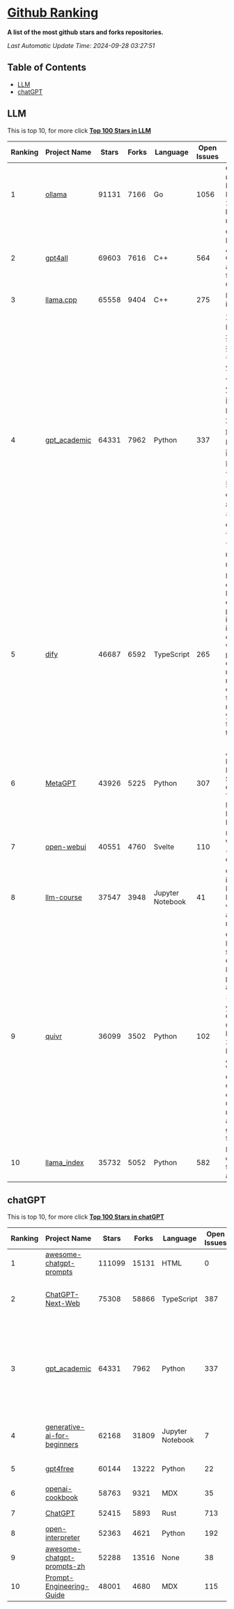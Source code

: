 [Github Ranking](./README.md)
==========

**A list of the most github stars and forks repositories.**

*Last Automatic Update Time: 2024-09-28 03:27:51*

## Table of Contents
 * [LLM](#LLM)
 * [chatGPT](#chatGPT)

## LLM

This is top 10, for more click **[Top 100 Stars in LLM](Top100/LLM.md)**

| Ranking | Project Name | Stars | Forks | Language | Open Issues | Description | Last Commit |
| ------- | ------------ | ----- | ----- | -------- | ----------- | ----------- | ----------- |
| 1 | [ollama](https://github.com/ollama/ollama) | 91131 | 7166 | Go | 1056 | Get up and running with Llama 3.2, Mistral, Gemma 2, and other large language models. | 2024-09-28T02:23:20Z |
| 2 | [gpt4all](https://github.com/nomic-ai/gpt4all) | 69603 | 7616 | C++ | 564 | GPT4All: Run Local LLMs on Any Device. Open-source and available for commercial use. | 2024-09-27T16:29:24Z |
| 3 | [llama.cpp](https://github.com/ggerganov/llama.cpp) | 65558 | 9404 | C++ | 275 | LLM inference in C/C++ | 2024-09-28T01:00:43Z |
| 4 | [gpt_academic](https://github.com/binary-husky/gpt_academic) | 64331 | 7962 | Python | 337 | 为GPT/GLM等LLM大语言模型提供实用化交互接口，特别优化论文阅读/润色/写作体验，模块化设计，支持自定义快捷按钮&函数插件，支持Python和C++等项目剖析&自译解功能，PDF/LaTex论文翻译&总结功能，支持并行问询多种LLM模型，支持chatglm3等本地模型。接入通义千问, deepseekcoder, 讯飞星火, 文心一言, llama2, rwkv, claude2, moss等。 | 2024-09-23T15:16:20Z |
| 5 | [dify](https://github.com/langgenius/dify) | 46687 | 6592 | TypeScript | 265 | Dify is an open-source LLM app development platform. Dify's intuitive interface combines AI workflow, RAG pipeline, agent capabilities, model management, observability features and more, letting you quickly go from prototype to production. | 2024-09-28T02:54:51Z |
| 6 | [MetaGPT](https://github.com/geekan/MetaGPT) | 43926 | 5225 | Python | 307 | 🌟 The Multi-Agent Framework: First AI Software Company, Towards Natural Language Programming | 2024-08-21T06:12:26Z |
| 7 | [open-webui](https://github.com/open-webui/open-webui) | 40551 | 4760 | Svelte | 110 | User-friendly WebUI for AI (Formerly Ollama WebUI) | 2024-09-28T00:57:02Z |
| 8 | [llm-course](https://github.com/mlabonne/llm-course) | 37547 | 3948 | Jupyter Notebook | 41 | Course to get into Large Language Models (LLMs) with roadmaps and Colab notebooks. | 2024-07-28T22:17:43Z |
| 9 | [quivr](https://github.com/QuivrHQ/quivr) | 36099 | 3502 | Python | 102 | Open-source RAG Framework for building GenAI Second Brains 🧠  Build productivity assistant (RAG) ⚡️🤖 Chat with your docs (PDF, CSV, ...)  & apps using Langchain, GPT 3.5 / 4 turbo, Private, Anthropic, VertexAI, Ollama, LLMs, Groq  that you can share with users !  Efficient retrieval augmented generation framework | 2024-09-27T16:44:51Z |
| 10 | [llama_index](https://github.com/run-llama/llama_index) | 35732 | 5052 | Python | 582 | LlamaIndex is a data framework for your LLM applications | 2024-09-27T23:38:51Z |


## chatGPT

This is top 10, for more click **[Top 100 Stars in chatGPT](Top100/chatGPT.md)**

| Ranking | Project Name | Stars | Forks | Language | Open Issues | Description | Last Commit |
| ------- | ------------ | ----- | ----- | -------- | ----------- | ----------- | ----------- |
| 1 | [awesome-chatgpt-prompts](https://github.com/f/awesome-chatgpt-prompts) | 111099 | 15131 | HTML | 0 | This repo includes ChatGPT prompt curation to use ChatGPT better. | 2024-09-26T13:36:47Z |
| 2 | [ChatGPT-Next-Web](https://github.com/ChatGPTNextWeb/ChatGPT-Next-Web) | 75308 | 58866 | TypeScript | 387 | A cross-platform ChatGPT/Gemini UI (Web / PWA / Linux / Win / MacOS). 一键拥有你自己的跨平台 ChatGPT/Gemini 应用。 | 2024-09-27T13:13:26Z |
| 3 | [gpt_academic](https://github.com/binary-husky/gpt_academic) | 64331 | 7962 | Python | 337 | 为GPT/GLM等LLM大语言模型提供实用化交互接口，特别优化论文阅读/润色/写作体验，模块化设计，支持自定义快捷按钮&函数插件，支持Python和C++等项目剖析&自译解功能，PDF/LaTex论文翻译&总结功能，支持并行问询多种LLM模型，支持chatglm3等本地模型。接入通义千问, deepseekcoder, 讯飞星火, 文心一言, llama2, rwkv, claude2, moss等。 | 2024-09-23T15:16:20Z |
| 4 | [generative-ai-for-beginners](https://github.com/microsoft/generative-ai-for-beginners) | 62168 | 31809 | Jupyter Notebook | 7 | 18 Lessons, Get Started Building with Generative AI  🔗 https://microsoft.github.io/generative-ai-for-beginners/ | 2024-09-17T19:51:05Z |
| 5 | [gpt4free](https://github.com/xtekky/gpt4free) | 60144 | 13222 | Python | 22 | The official gpt4free repository \| various collection of powerful language models | 2024-09-21T13:25:36Z |
| 6 | [openai-cookbook](https://github.com/openai/openai-cookbook) | 58763 | 9321 | MDX | 35 | Examples and guides for using the OpenAI API | 2024-09-27T01:13:48Z |
| 7 | [ChatGPT](https://github.com/lencx/ChatGPT) | 52415 | 5893 | Rust | 713 | 🔮 ChatGPT Desktop Application (Mac, Windows and Linux) | 2024-08-29T17:58:11Z |
| 8 | [open-interpreter](https://github.com/OpenInterpreter/open-interpreter) | 52363 | 4621 | Python | 192 | A natural language interface for computers | 2024-09-26T07:13:34Z |
| 9 | [awesome-chatgpt-prompts-zh](https://github.com/PlexPt/awesome-chatgpt-prompts-zh) | 52288 | 13516 | None | 38 | ChatGPT 中文调教指南。各种场景使用指南。学习怎么让它听你的话。 | 2024-07-30T11:43:23Z |
| 10 | [Prompt-Engineering-Guide](https://github.com/dair-ai/Prompt-Engineering-Guide) | 48001 | 4680 | MDX | 115 | 🐙 Guides, papers, lecture, notebooks and resources for prompt engineering | 2024-09-19T20:28:14Z |

